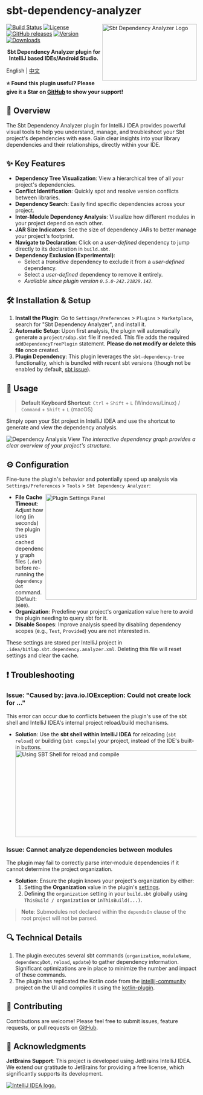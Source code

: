 # sbt-dependency-analyzer

<img src="./logo.svg" width="250" height="150" alt="Sbt Dependency Analyzer Logo" align="right" />

[![Build Status][badge:build]][gh:workflows-build]
[![License][badge:license]][gh:license]
[![GitHub releases][badge:release]][gh:releases]
[![Version][badge:version]][plugin-versions]
[![Downloads][badge:downloads]][plugin-homepage]

<p align="center"><b>Sbt Dependency Analyzer plugin for IntelliJ based IDEs/Android Studio.</b></p>


English | [中文](README-CN.md)

**⭐ Found this plugin useful? Please give it a Star on [GitHub](https://github.com/bitlap/sbt-dependency-analyzer) to show your support!**

## 🚀 Overview

The Sbt Dependency Analyzer plugin for IntelliJ IDEA provides powerful visual tools to help you understand, manage, and troubleshoot your Sbt project's dependencies with ease. Gain clear insights into your library dependencies and their relationships, directly within your IDE.

## ✨ Key Features

*   **Dependency Tree Visualization**: View a hierarchical tree of all your project's dependencies.
*   **Conflict Identification**: Quickly spot and resolve version conflicts between libraries.
*   **Dependency Search**: Easily find specific dependencies across your project.
*   **Inter-Module Dependency Analysis**: Visualize how different modules in your project depend on each other.
*   **JAR Size Indicators**: See the size of dependency JARs to better manage your project's footprint.
*   **Navigate to Declaration**: Click on a *user-defined* dependency to jump directly to its declaration in `build.sbt`.
*   **Dependency Exclusion (Experimental)**:
    *   Select a *transitive* dependency to exclude it from a *user-defined* dependency.
    *   Select a *user-defined* dependency to remove it entirely.
    *   *Available since plugin version `0.5.0-242.21829.142`.*

## 🛠️ Installation & Setup

1.  **Install the Plugin**: Go to `Settings/Preferences` > `Plugins` > `Marketplace`, search for "Sbt Dependency Analyzer", and install it.
2.  **Automatic Setup**: Upon first analysis, the plugin will automatically generate a `project/sdap.sbt` file if needed. This file adds the required `addDependencyTreePlugin` statement. **Please do not modify or delete this file** once created.
3.  **Plugin Dependency**: This plugin leverages the `sbt-dependency-tree` functionality, which is bundled with recent sbt versions (though not be enabled by default, [sbt issue](https://github.com/sbt/sbt/pull/5880)).

## 📖 Usage

> **Default Keyboard Shortcut**: `Ctrl` + `Shift` + `L` (Windows/Linux) / `Command` + `Shift` + `L` (macOS)

Simply open your Sbt project in IntelliJ IDEA and use the shortcut to generate and view the dependency analysis.

![Dependency Analysis View](https://plugins.jetbrains.com/files/22427/screenshot_064531dc-a3fa-4a8e-9437-7e76defa1f48)
*The interactive dependency graph provides a clear overview of your project's structure.*

## ⚙️ Configuration <a id="settings"></a>

Fine-tune the plugin's behavior and potentially speed up analysis via `Settings/Preferences` > `Tools` > `Sbt Dependency Analyzer`:

<img src="./docs/settings.png" width="400" height="280" alt="Plugin Settings Panel" align="right" />

*   **File Cache Timeout**: Adjust how long (in seconds) the plugin uses cached dependency graph files (`.dot`) before re-running the `dependencyDot` command. (Default: `3600`).
*   **Organization**: Predefine your project's organization value here to avoid the plugin needing to query sbt for it.
*   **Disable Scopes**: Improve analysis speed by disabling dependency scopes (e.g., `Test`, `Provided`) you are not interested in.

These settings are stored per IntelliJ project in `.idea/bitlap.sbt.dependency.analyzer.xml`. Deleting this file will reset settings and clear the cache.

## ❗ Troubleshooting

### Issue: "Caused by: java.io.IOException: Could not create lock for ..."
This error can occur due to conflicts between the plugin's use of the sbt shell and IntelliJ IDEA's internal project reload/build mechanisms.
*   **Solution**: Use the **sbt shell within IntelliJ IDEA** for reloading (`sbt reload`) or building (`sbt compile`) your project, instead of the IDE's built-in buttons.
    <img src="./docs/sbtShellUseForReload.jpg" width="500" height="230" alt="Using SBT Shell for reload and compile" align="center" />

### Issue: Cannot analyze dependencies between modules
The plugin may fail to correctly parse inter-module dependencies if it cannot determine the project organization.
*   **Solution**: Ensure the plugin knows your project's organization by either:
    1.  Setting the **Organization** value in the plugin's [settings](#settings).
    2.  Defining the `organization` setting in your `build.sbt` globally using `ThisBuild / organization` or `inThisBuild(...)`.
> **Note**: Submodules not declared within the `dependsOn` clause of the root project will not be parsed.

## 🔍 Technical Details

1. The plugin executes several sbt commands (`organization`, `moduleName`, `dependencyDot`, `reload`, `update`) to gather dependency information. Significant optimizations are in place to minimize the number and impact of these commands.
2. The plugin has replicated the Kotlin code from the [intellij-community](https://github.com/JetBrains/intellij-community) project on the UI and compiles it using the [kotlin-plugin](https://github.com/bitlap/kotlin-plugin).

## 🤝 Contributing

Contributions are welcome! Please feel free to submit issues, feature requests, or pull requests on [GitHub](https://github.com/bitlap/sbt-dependency-analyzer).

## 🙏 Acknowledgments

**JetBrains Support**: This project is developed using JetBrains IntelliJ IDEA. We extend our gratitude to JetBrains for providing a free license, which significantly supports its development.

<a href="www.jetbrains.com">
<img src="https://resources.jetbrains.com/storage/products/company/brand/logos/jb_beam.svg?_gl=1*8f2ovk*_ga*NTY2NTA4Mzg1LjE2NzU3MzgzMTI.*_ga_9J976DJZ68*MTcwMzIwOTE4NS4xODUuMS4xNzAzMjA5NDYzLjI4LjAuMA..&_ga=2.177269094.2105719560.1703209186-566508385.1675738312" alt="IntelliJ IDEA logo.">
</a>

<br />

[badge:build]: https://github.com/bitlap/sbt-dependency-analyzer/actions/workflows/ScalaCI.yml/badge.svg
[plugin-logo]: https://github.com/bitlap/sbt-dependency-analyzer/blob/master/logo.svg
[badge:license]: https://img.shields.io/github/license/bitlap/sbt-dependency-analyzer.svg?style=flat-square
[badge:release]: https://img.shields.io/github/release/bitlap/sbt-dependency-analyzer.svg?sort=semver&style=flat-square&colorB=0097A7
[badge:version]: https://img.shields.io/jetbrains/plugin/v/22427.svg?style=flat-square&colorB=2196F3
[badge:downloads]: https://img.shields.io/jetbrains/plugin/d/22427.svg?style=flat-square&colorB=5C6BC0

[gh:sbt-dependency-analyzer]: https://github.com/bitlap/sbt-dependency-analyzer
[gh:releases]: https://github.com/bitlap/sbt-dependency-analyzer/releases
[gh:workflows-build]: https://github.com/bitlap/sbt-dependency-analyzer/actions/workflows/ScalaCI.yml
[gh:license]: https://github.com/bitlap/sbt-dependency-analyzer/blob/master/LICENSE
[plugin-homepage]: https://plugins.jetbrains.com/plugin/22427-sbt-dependency-analyzer
[plugin-versions]: https://plugins.jetbrains.com/plugin/22427-sbt-dependency-analyzer/versions

